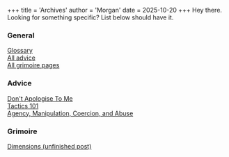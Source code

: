 +++
title = 'Archives'
author = 'Morgan'
date = 2025-10-20
+++
Hey there. Looking for something specific? List below should have it.

### General
[Glossary](/glossary)\
[All advice](/advice)\
[All grimoire pages](/grimoire)

### Advice 
[Don't Apologise To Me](/advice/apologies)\
[Tactics 101](/advice/tactics)\
[Agency, Manipulation, Coercion, and Abuse](/advice/agency)

### Grimoire
[Dimensions (unfinished post)](/grimoire/dimensions)
